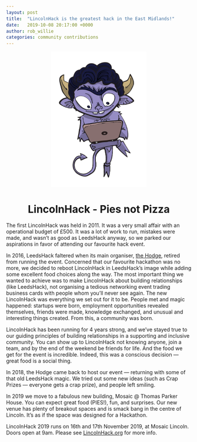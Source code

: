 ```yaml
---
layout: post
title:  "LincolnHack is the greatest hack in the East Midlands!"
date:   2019-10-08 20:17:00 +0000
author: rob_willie
categories: community contributions
---
```


<p style="text-align: center">
<img style="width: 260px;" src='/images/Vector-Imp.svg'/>
</p>

# <center>LincolnHack - Pies not Pizza</center>

The first LincolnHack was held in 2011. It was a very small affair with an operational budget of £500. It was a lot of work to run, mistakes were made, and wasn’t as good as LeedsHack anyway, so we parked our aspirations in favor of attending our favourite hack event.

In 2016, LeedsHack faltered when its main organiser, [the Hodge](https://twitter.com/thehodge), retired from running the event. Concerned that our favourite hackathon was no more, we decided to reboot LincolnHack in LeedsHack’s image while adding some excellent food choices along the way. The most important thing we wanted to achieve was to make LincolnHack about building relationships (like LeedsHack), not organising a tedious networking event trading business cards with people whom you’ll never see again. The new LincolnHack was everything we set out for it to be. People met and magic happened: startups were born, employment opportunities revealed themselves, friends were made, knowledge exchanged, and unusual and interesting things created. From this, a community was born. 

LincolnHack has been running for 4 years strong, and we’ve stayed true to our guiding principles of building relationships in a supporting and inclusive community. You can show up to LincolnHack not knowing anyone, join a team, and by the end of the weekend be friends for life. And the food we get for the event is incredible. Indeed, this was a conscious decision — great food is a social thing.

In 2018, the Hodge came back to host our event — returning with some of that old LeedsHack magic. We tried out some new ideas (such as Crap Prizes — everyone gets a crap prize), and people left smiling.

In 2019 we move to a fabulous new building, Mosaic @ Thomas Parker House. You can expect great food (PIES!), fun, and surprises. Our new venue has plenty of breakout spaces and is smack bang in the centre of Lincoln. It’s as if the space was designed for a Hackathon.

LincolnHack 2019 runs on 16th and 17th November 2019, at Mosaic Lincoln. Doors open at 9am. Please see [LincolnHack.org](https://2019.lincolnhack.org) for more info.
